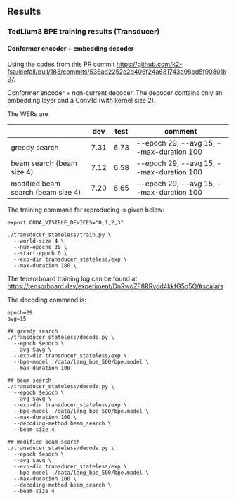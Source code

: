 ## Results

### TedLium3 BPE training results (Transducer)

#### Conformer encoder + embedding decoder

Using the codes from this PR commit https://github.com/k2-fsa/icefall/pull/183/commits/536ad2252e2d406f24a681743d98bd5f90801b97.

Conformer encoder + non-current decoder. The decoder
contains only an embedding layer and a Conv1d (with kernel size 2).

The WERs are

|                                    |     dev    |    test    | comment                                  |
|------------------------------------|------------|------------|------------------------------------------|
|          greedy search             | 7.31       | 6.73       | --epoch 29, --avg 15, --max-duration 100 |
|      beam search (beam size 4)     | 7.12       | 6.58       | --epoch 29, --avg 15, --max-duration 100 |
| modified beam search (beam size 4) | 7.20       | 6.65       | --epoch 29, --avg 15, --max-duration 100 |

The training command for reproducing is given below:

```
export CUDA_VISIBLE_DEVICES="0,1,2,3"

./transducer_stateless/train.py \
  --world-size 4 \
  --num-epochs 30 \
  --start-epoch 0 \
  --exp-dir transducer_stateless/exp \
  --max-duration 180 \
```

The tensorboard training log can be found at
https://tensorboard.dev/experiment/DnRwoZF8RRyod4kkfG5q5Q/#scalars

The decoding command is:
```
epoch=29
avg=15

## greedy search
./transducer_stateless/decode.py \
  --epoch $epoch \
  --avg $avg \
  --exp-dir transducer_stateless/exp \
  --bpe-model ./data/lang_bpe_500/bpe.model \
  --max-duration 100

## beam search
./transducer_stateless/decode.py \
  --epoch $epoch \
  --avg $avg \
  --exp-dir transducer_stateless/exp \
  --bpe-model ./data/lang_bpe_500/bpe.model \
  --max-duration 100 \
  --decoding-method beam_search \
  --beam-size 4

## modified beam search
./transducer_stateless/decode.py \
  --epoch $epoch \
  --avg $avg \
  --exp-dir transducer_stateless/exp \
  --bpe-model ./data/lang_bpe_500/bpe.model \
  --max-duration 100 \
  --decoding-method beam_search \
  --beam-size 4
```
